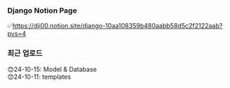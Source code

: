 ### Django Notion Page
✅https://dji00.notion.site/django-10aa108359b480aabb58d5c2f2122aab?pvs=4
### 최근 업로드
😊24-10-15: Model & Database  
😊24-10-11: templates
